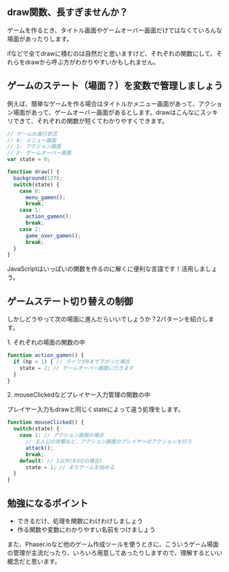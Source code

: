 ## draw関数、長すぎませんか？

ゲームを作るとき、タイトル画面やゲームオーバー画面だけではなくていろんな場面があったりします。

ifなどで全てdrawに積むのは自然だと思いますけど、それぞれの関数にして、それらをdrawから呼ぶ方がわかりやすいかもしれません。

## ゲームのステート（場面？）を変数で管理しましょう

例えば、簡単なゲームを作る場合はタイトルかメニュー画面があって、アクション場面があって、ゲームオーバー画面があるとします。drawはこんなにスッキリできて、それぞれの関数が短くてわかりやすくできます。

```js
// ゲームの進行状況
// 0: メニュー画面
// 1: アクション画面
// 2: ゲームオーバー画面
var state = 0;

function draw() {
  background(127);
  switch(state) {
    case 0:
      menu_gamen();
      break;
    case 1:
      action_gamen();
      break;
    case 2:
      game_over_gamen();
      break;
  }
}
```

JavaScriptはいっぱいの関数を作るのに解くに便利な言語です！活用しましょう。

## ゲームステート切り替えの制御

しかしどうやって次の場面に進んだらいいでしょうか？2パターンを紹介します。


1\. それぞれの場面の関数の中

```js
function action_gamen() {
  if (hp < 1) { // ライフが0まで下がった場合
    state = 2; // ゲームオーバー画面に行きます
  }
}
```

2\. mouseClickedなどプレイヤー入力管理の関数の中

プレイヤー入力もdrawと同じくstateによって違う処理をします。

```js
function mouseClicked() {
  switch(state) {
    case 1: // アクション画面の場合
      // 主人公の攻撃など、アクション画面のプレイヤーのアクションを行う
      attack();
      break;
    default: // 1以外(0か2の場合)
      state = 1; // またゲームを始める
  }
}
```

## 勉強になるポイント

- できるだけ、処理を関数にわけわけしましょう
- 作る関数や変数にわかりやすい名前をつけましょう

また、Phaser.ioなど他のゲーム作成ツールを使うときに、こういうゲーム場面の管理が主流だったり、いろいろ用意してあったりしますので、理解するといい概念だと思います。
